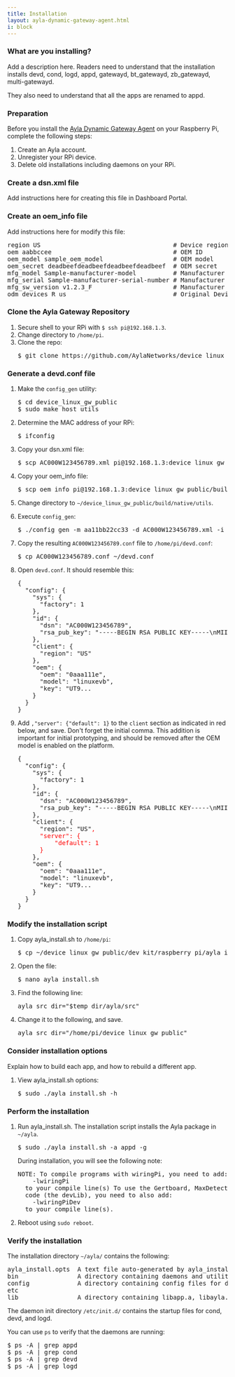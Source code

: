 ```yaml
---
title: Installation
layout: ayla-dynamic-gateway-agent.html
i: block
---
```


### What are you installing?

Add a description here. Readers need to understand that the installation installs devd, cond, logd, appd, gatewayd, bt_gatewayd, zb_gatewayd, multi-gatewayd. 

They also need to understand that all the apps are renamed to appd.

### Preparation

Before you install the [Ayla Dynamic Gateway Agent](https://github.com/AylaNetworks/device_linux_gw_public) on your Raspberry Pi, complete the following steps:

1. Create an Ayla account.
1. Unregister your RPi device.
1. Delete old installations including daemons on your RPi.

### Create a dsn.xml file

Add instructions here for creating this file in Dashboard Portal.

### Create an oem_info file

Add instructions here for modify this file:

<pre class="light">
region US                                    # Device region code
oem aabbccee                                 # OEM ID
oem_model sample_oem_model                   # OEM model
oem_secret deadbeefdeadbeefdeadbeefdeadbeef  # OEM secret
mfg_model Sample-manufacturer-model          # Manufacturer model
mfg_serial Sample-manufacturer-serial-number # Manufacturer S/N (optional)
mfg_sw_version v1.2.3_F                      # Manufacturer SW version (optional)
odm devices_R_us                             # Original Device Manufacturer name (optional)
</pre>

### Clone the Ayla Gateway Repository

<ol>
<li>Secure shell to your RPi with <code>$ ssh pi@192.168.1.3</code>.</li>

<li>Change directory to <code>/home/pi</code>.</li>

<li>Clone the repo:</li>
<pre class="light">
$ git clone https&#58;//github.com/AylaNetworks/device_linux_gw_public.git
</pre>
</ol>

### Generate a devd.conf file

<ol>
<li>Make the <code>config_gen</code> utility:</li>
<pre class="light">
$ cd device_linux_gw_public
$ sudo make host_utils
</pre>

<li>Determine the MAC address of your RPi:</li>
<pre class="light">
$ ifconfig
</pre>

<li>Copy your dsn.xml file:</li>
<pre class="light">
$ scp AC000W123456789.xml pi@192.168.1.3:device_linux_gw_public/build/native/utils
</pre>

<li>Copy your oem_info file:</li>
<pre class="light">
$ scp oem_info pi@192.168.1.3:device_linux_gw_public/build/native/utils
</pre>

<li>Change directory to <code>&sim;/device_linux_gw_public/build/native/utils</code>.</p>

<li>Execute <code>config_gen</code>:</li>
<pre class="light">
$ ./config_gen -m aa11bb22cc33 -d AC000W123456789.xml -i oem_info
</pre>

<li>Copy the resulting <code>AC000W123456789.conf</code> file to <code>/home/pi/devd.conf</code>:</li>
<pre class="light">
$ cp AC000W123456789.conf ~/devd.conf
</pre>

<li>Open <code>devd.conf</code>. It should resemble this:</li>
<pre class="light">
{
  "config": {
    "sys": {
      "factory": 1
    },
    "id": {
      "dsn": "AC000W123456789",
      "rsa_pub_key": "-----BEGIN RSA PUBLIC KEY-----\nMIIB...
    },
    "client": {
      "region": "US"
    },
    "oem": {
      "oem": "0aaa111e",
      "model": "linuxevb",
      "key": "UT9...
    }
  }
}
</pre>

<li>Add <code>,"server": {"default": 1}</code> to the <code>client</code> section as indicated in red below, and save. Don't forget the initial comma. This addition is important for initial prototyping, and should be removed after the OEM model is enabled on the platform.</li>
<pre class="light">
{
  "config": {
    "sys": {
      "factory": 1
    },
    "id": {
      "dsn": "AC000W123456789",
      "rsa_pub_key": "-----BEGIN RSA PUBLIC KEY-----\nMIIB...
    },
    "client": {
      "region": "US"<span style="color:red;">,
      "server": {
          "default": 1
      }</span>
    },
    "oem": {
      "oem": "0aaa111e",
      "model": "linuxevb",
      "key": "UT9...
    }
  }
}
</pre>
</ol>

### Modify the installation script
<ol>
<li>Copy ayla_install.sh to <code>/home/pi</code>:</li>
<pre class="light">
$ cp ~/device_linux_gw_public/dev_kit/raspberry_pi/ayla_install.sh ~/ 
</pre>

<li>Open the file:</li>
<pre class="light">
$ nano ayla_install.sh
</pre>

<li>Find the following line:</li>
<pre class="light">
ayla_src_dir="$temp_dir/ayla/src"
</pre>

<li>Change it to the following, and save.</li>
<pre class="light">
ayla_src_dir="/home/pi/device_linux_gw_public"
</pre>
</ol>

### Consider installation options

Explain how to build each app, and how to rebuild a different app.

<ol>
<li>View ayla_install.sh options:</li>
<pre class="light">
$ sudo ./ayla_install.sh -h
</pre>
</ol>

### Perform the installation

<ol>
<li>Run ayla_install.sh. The installation script installs the Ayla package in <code>~/ayla</code>.</li>
<pre class="light">
$ sudo ./ayla_install.sh -a appd -g
</pre>
<p>During installation, you will see the following note:</p>
<pre class="light">
NOTE: To compile programs with wiringPi, you need to add:
    -lwiringPi
  to your compile line(s) To use the Gertboard, MaxDetect, etc.
  code (the devLib), you need to also add:
    -lwiringPiDev
  to your compile line(s).
</pre>

<li>Reboot using <code>sudo reboot</code>.</li>
</ol>

### Verify the installation

The installation directory <code>&sim;/ayla/</code> contains the following:

<pre class="light">
ayla_install.opts  A text file auto-generated by ayla_install.sh.
bin                A directory containing daemons and utilities.
config             A directory containing config files for daemons.
etc                
lib                A directory containing libapp.a, libayla.a, and libplatform.a.
</pre>

The daemon init directory <code>/etc/init.d/</code> contains the startup files for cond, devd, and logd.

You can use <code>ps</code> to verify that the daemons are running:

<pre class="light">
$ ps -A | grep appd
$ ps -A | grep cond
$ ps -A | grep devd
$ ps -A | grep logd
</pre>
</ol>
